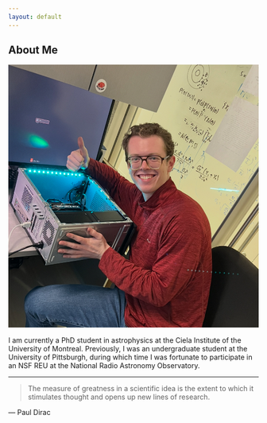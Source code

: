 ```yaml
---
layout: default
---
```


## About Me

<img class="profile-picture" src="IMG_6859.png">

I am currently a PhD student in astrophysics at the Ciela Institute of the University of Montreal. Previously, I was an undergraduate student at the University of Pittsburgh, during which time I was fortunate to participate in an NSF REU at the National Radio Astronomy Observatory.

---

> The measure of greatness in a scientific idea is the extent to which it stimulates thought and opens up new lines of research.

― Paul Dirac


